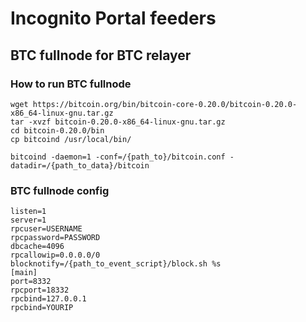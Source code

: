 # Incognito Portal feeders

## BTC fullnode for BTC relayer
### How to run BTC fullnode
```
wget https://bitcoin.org/bin/bitcoin-core-0.20.0/bitcoin-0.20.0-x86_64-linux-gnu.tar.gz
tar -xvzf bitcoin-0.20.0-x86_64-linux-gnu.tar.gz
cd bitcoin-0.20.0/bin
cp bitcoind /usr/local/bin/

bitcoind -daemon=1 -conf=/{path_to}/bitcoin.conf -datadir=/{path_to_data}/bitcoin
```

### BTC fullnode config
```
listen=1
server=1
rpcuser=USERNAME
rpcpassword=PASSWORD
dbcache=4096
rpcallowip=0.0.0.0/0
blocknotify=/{path_to_event_script}/block.sh %s
[main]
port=8332
rpcport=18332
rpcbind=127.0.0.1
rpcbind=YOURIP
```
